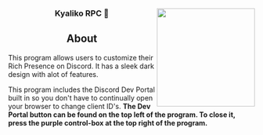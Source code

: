 <h3 align=center>Kyaliko RPC 🎉</h><img align=right height=200 src="https://cdn.discordapp.com/attachments/1053714864054468619/1053721689466343485/Kyaliko_RPC_Trans.png" >

<h2 align=center>About</h2>

This program allows users to customize their Rich Presence on Discord. It has a sleek dark design with alot of features.

This program includes the Discord Dev Portal built in so you don't have to continually open your browser to change client ID's.
**The Dev Portal button can be found on the top left of the program. To close it, press the purple control-box at the top right of the program.**
